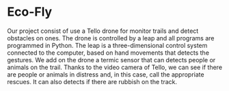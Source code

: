 # Eco-Fly
Our project consist of use a Tello drone for monitor trails and detect obstacles on ones.
The drone is controlled by a leap and all programs are programmed in Python. 
The leap is a three-dimensional control system connected to the computer, based on hand movements that detects the gestures.
We add on the drone a termic sensor that can detects people or animals on the trail.
Thanks to the video camera of Tello, we can see if there are people or animals in distress and, in this case, call the appropriate rescues. 
It can also detects if there are rubbish on the track. 
